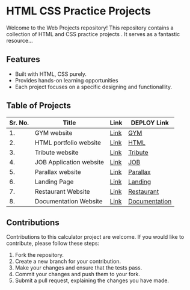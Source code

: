 # HTML CSS  Practice Projects

Welcome to the Web Projects repository! This repository contains a collection of  HTML and CSS practice projects . It serves as a fantastic resource...

## Features
- Built with HTML, CSS purely.
- Provides hands-on learning opportunities
- Each project focuses on a specific  designing and functionallity.

## Table of Projects
| Sr. No. | Title | Link | DEPLOY Link|
| ------------- | ------------- | ------------- |------------- |
| 1. | GYM website | [Link](https://github.com/Mayanksaini1234/HTML-CSS-Practice-PROJECTS/tree/master/1.gym%20website) | [GYM](https://mayank-gym-website.netlify.app/) |
| 2. | HTML portfolio website | [Link](https://github.com/Mayanksaini1234/HTML-CSS-Practice-PROJECTS/tree/master/2.Html%20portfolio%20website) |[HTML](https://mayank-html-portfolio-website.netlify.app/) |
| 3. | Tribute website | [Link](https://github.com/Mayanksaini1234/HTML-CSS-Practice-PROJECTS/tree/master/3.Tribute%20Website) |[Tribute](https://mayank-tribute-apjshab.netlify.app/) |
| 4. | JOB Application website | [Link](https://github.com/Mayanksaini1234/HTML-CSS-Practice-PROJECTS/tree/master/4.Job%20application) |[JOB](https://mayank-job-application.netlify.app/) |
| 5. | Parallax website | [Link](https://github.com/Mayanksaini1234/HTML-CSS-Practice-PROJECTS/tree/master/5.Parallax%20website) |[Parallax](https://mayank-parallax-website.netlify.app/) |
| 6. | Landing Page | [Link](https://github.com/Mayanksaini1234/HTML-CSS-Practice-PROJECTS/tree/master/6..Landing%20page) |[Landing](https://mayank-landing-page.netlify.app/) |
| 7. | Restaurant Website | [Link](https://github.com/Mayanksaini1234/HTML-CSS-Practice-PROJECTS/tree/master/7.Restaurant%20Website) |[Restaurant](https://mayank-restaurant.netlify.app/) |
| 8. |Documentation Website | [Link](https://github.com/Mayanksaini1234/HTML-CSS-Practice-PROJECTS/tree/master/8.JS%20docs) |[Documentation](https://mayank-js.netlify.app/) |


## Contributions

Contributions to this calculator project are welcome. If you would like to contribute, please follow these steps:

1. Fork the repository.
2. Create a new branch for your contribution.
3. Make your changes and ensure that the tests pass.
4. Commit your changes and push them to your fork.
5. Submit a pull request, explaining the changes you have made.
